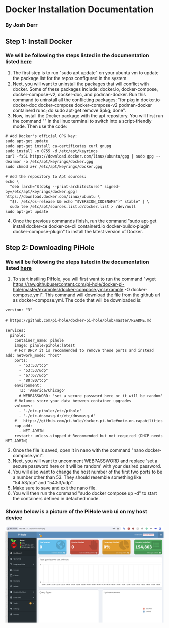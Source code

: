# Docker Installation Documentation
### By Josh Derr

## Step 1: Install Docker 
### We will be following the steps listed in the documentation listed [here](https://docs.docker.com/engine/install/ubuntu/)
1) The first step is to run "sudo apt update" on your ubuntu vm to update the package list for the repos configured in the system.
2) Next, you will want to uninstall the packages that will conflict with docker. Some of these packages include: docker.io, docker-compose, docker-compose-v2, docker-doc, and podman-docker. Run this command to uninstall all the conflicting packages: "for pkg in docker.io docker-doc docker-compose docker-compose-v2 podman-docker containerd runc; do sudo apt-get remove $pkg; done".
3) Now, install the Docker package with the apt repository. You will first run the command "\" in the linux terminal to switch into a script-friendly mode. Then use the code: 
```
# Add Docker's official GPG key:
sudo apt-get update
sudo apt-get install ca-certificates curl gnupg
sudo install -m 0755 -d /etc/apt/keyrings
curl -fsSL https://download.docker.com/linux/ubuntu/gpg | sudo gpg --dearmor -o /etc/apt/keyrings/docker.gpg
sudo chmod a+r /etc/apt/keyrings/docker.gpg

# Add the repository to Apt sources:
echo \
  "deb [arch="$(dpkg --print-architecture)" signed-by=/etc/apt/keyrings/docker.gpg] https://download.docker.com/linux/ubuntu \
  "$(. /etc/os-release && echo "$VERSION_CODENAME")" stable" | \
  sudo tee /etc/apt/sources.list.d/docker.list > /dev/null
sudo apt-get update
```

4) Once the previous commands finish, run the command "sudo apt-get install docker-ce docker-ce-cli containerd.io docker-buildx-plugin docker-compose-plugin" to install the latest version of Docker.

## Step 2: Downloading PiHole
### We will be following the steps listed in the documentation listed [here](https://github.com/pi-hole)
1) To start instlling PiHole, you will first want to run the command "wget https://raw.githubusercontent.com/pi-hole/docker-pi-hole/master/examples/docker-compose.yml.example -O docker-compose.yml". This command will download the file from the github url as docker-compose.yml. The code that will be downloaded is:

```
version: "3"

# https://github.com/pi-hole/docker-pi-hole/blob/master/README.md

services:
  pihole:
    container_name: pihole
    image: pihole/pihole:latest
    # For DHCP it is recommended to remove these ports and instead add: network_mode: "host"
    ports:
      - "53:53/tcp"
      - "53:53/udp"
      - "67:67/udp"
      - "80:80/tcp"
    environment:
      TZ: 'America/Chicago'
      # WEBPASSWORD: 'set a secure password here or it will be random'
    # Volumes store your data between container upgrades
    volumes:
      - './etc-pihole:/etc/pihole'
      - './etc-dnsmasq.d:/etc/dnsmasq.d'
    #   https://github.com/pi-hole/docker-pi-hole#note-on-capabilities
    cap_add:
      - NET_ADMIN
    restart: unless-stopped # Recommended but not required (DHCP needs NET_ADMIN)  
```

2) Once the file is saved, open it in nano with the command "nano docker-compose.yml".
3) Next, you will want to uncomment WEBPASSWORD and replace 'set a secure password here or it will be random' with your desired password.
4) You will also want to change the host number of the first two ports to be a number other than 53. They should resemble something like "54:53/tcp" and "54:53/udp".
5) Make sure to save and exit the nano file.
6) You will then run the command "sudo docker compose up -d" to start the containers defined in detached mode.
### Shown below is a picture of the PiHole web ui on my host device
![PiHole](./image.png)